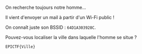 On recherche toujours notre homme...

Il vient d'envoyer un mail à partir d'un Wi-Fi public !

On connaît juste son BSSID : `64D1A303928C`.

Pouvez-vous localiser la ville dans laquelle l'homme se situe ?

`EPICTF{Ville}`
